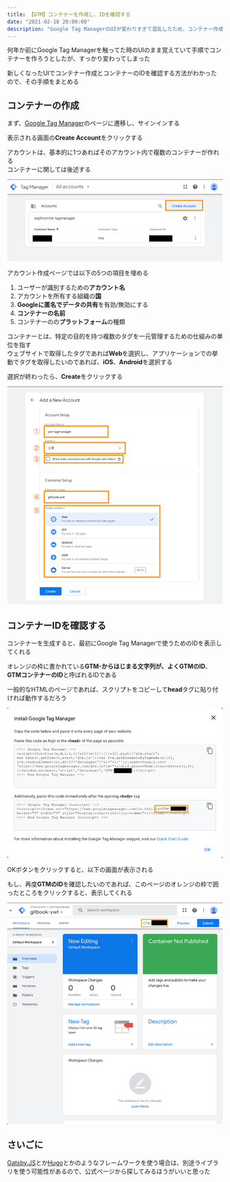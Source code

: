 ```yaml
---
title: 【GTM】コンテナーを作成し、IDを確認する
date: "2021-02-10 20:00:00"
description: "Google Tag ManagerのUIが変わりすぎて混乱したため、コンテナー作成の手順をまとめる"
---
```


何年か前にGoogle Tag Managerを触ってた時のUIのまま覚えていて手順でコンテナーを作ろうとしたが、すっかり変わってしまった

新しくなったUIでコンテナー作成とコンテナーのIDを確認する方法がわかったので、その手順をまとめる

## コンテナーの作成

まず、[Google Tag Manager](https://marketingplatform.google.com/about/tag-manager/)のページに遷移し、サインインする

表示される画面の**Create Account**をクリックする

アカウントは、基本的に1つあればそのアカウント内で複数のコンテナーが作れる  
コンテナーに関しては後述する

![create-account](create-account.png)

アカウント作成ページでは以下の5つの項目を埋める

1. ユーザーが識別するための**アカウント名**
2. アカウントを所有する組織の**国**
3. **Googleに匿名でデータの共有**を有効/無効にする
4. **コンテナーの名前**
5. コンテナーのの**プラットフォーム**の種類

コンテナーとは、特定の目的を持つ複数のタグを一元管理するための仕組みの単位を指す  
ウェブサイトで取得したタグであれば**Web**を選択し、アプリケーションでの挙動でタグを取得したいのであれば、**iOS**、**Android**を選択する

選択が終わったら、**Create**をクリックする

![detail-container](detail-container.png)

## コンテナーIDを確認する

コンテナーを生成すると、最初にGoogle Tag Managerで使うためのIDを表示してくれる

オレンジの枠に書かれている**GTM-**からはじまる文字列が、よく**GTMのID**、**GTMコンテナーのID**と呼ばれるIDである

一般的なHTMLのページであれば、スクリプトをコピーして**head**タグに貼り付ければ動作するだろう

![gtm-tag-id](gtm-tag-id.png)

OKボタンをクリックすると、以下の画面が表示される

もし、再度**GTMのID**を確認したいのであれば、このページのオレンジの枠で囲ったところをクリックすると、表示してくれる

![re-view-gtm-tag-id](re-view-gtm-tag-id.png)

## さいごに

[Gatsby.JS](https://www.gatsbyjs.com/)とか[Hugo](https://gohugo.io/)とかのようなフレームワークを使う場合は、別途ライブラリを使う可能性があるので、公式ページから探してみるほうがいいと思った
